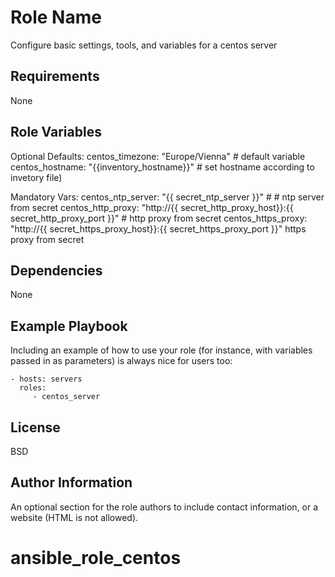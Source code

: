 Role Name
=========

Configure basic settings, tools, and variables for a centos server

Requirements
------------

None

Role Variables
--------------

Optional Defaults:
centos_timezone: "Europe/Vienna" # default variable
centos_hostname: "{{inventory_hostname}}" # set hostname according to invetory file)

Mandatory Vars:
centos_ntp_server: "{{ secret_ntp_server }}" # # ntp server from secret
centos_http_proxy: "http://{{ secret_http_proxy_host}}:{{ secret_http_proxy_port }}" # http proxy from secret
centos_https_proxy: "http://{{ secret_https_proxy_host}}:{{ secret_https_proxy_port }}" https proxy from secret


Dependencies
------------

None

Example Playbook
----------------

Including an example of how to use your role (for instance, with variables passed in as parameters) is always nice for users too:

    - hosts: servers
      roles:
         - centos_server

License
-------

BSD

Author Information
------------------

An optional section for the role authors to include contact information, or a website (HTML is not allowed).
# ansible_role_centos
